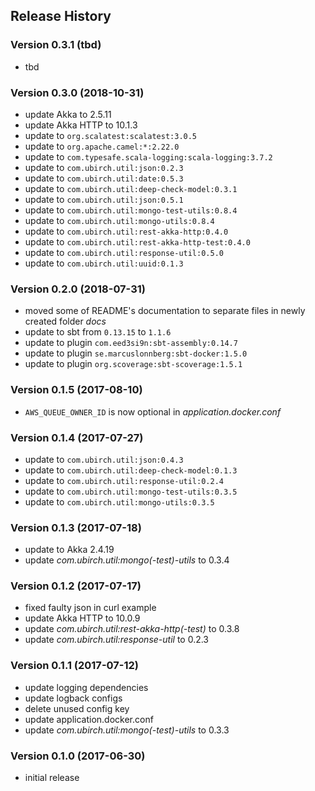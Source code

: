 ## Release History

### Version 0.3.1 (tbd)

* tbd

### Version 0.3.0 (2018-10-31)

* update Akka to 2.5.11
* update Akka HTTP to 10.1.3
* update to `org.scalatest:scalatest:3.0.5`
* update to `org.apache.camel:*:2.22.0`
* update to `com.typesafe.scala-logging:scala-logging:3.7.2`
* update to `com.ubirch.util:json:0.2.3`
* update to `com.ubirch.util:date:0.5.3`
* update to `com.ubirch.util:deep-check-model:0.3.1`
* update to `com.ubirch.util:json:0.5.1`
* update to `com.ubirch.util:mongo-test-utils:0.8.4`
* update to `com.ubirch.util:mongo-utils:0.8.4`
* update to `com.ubirch.util:rest-akka-http:0.4.0`
* update to `com.ubirch.util:rest-akka-http-test:0.4.0`
* update to `com.ubirch.util:response-util:0.5.0`
* update to `com.ubirch.util:uuid:0.1.3`

### Version 0.2.0 (2018-07-31)

* moved some of README's documentation to separate files in newly created folder _docs_
* update to sbt from `0.13.15` to `1.1.6`
* update to plugin `com.eed3si9n:sbt-assembly:0.14.7`
* update to plugin `se.marcuslonnberg:sbt-docker:1.5.0`
* update to plugin `org.scoverage:sbt-scoverage:1.5.1`

### Version 0.1.5 (2017-08-10)

* `AWS_QUEUE_OWNER_ID` is now optional in _application.docker.conf_

### Version 0.1.4 (2017-07-27)

* update to `com.ubirch.util:json:0.4.3`
* update to `com.ubirch.util:deep-check-model:0.1.3`
* update to `com.ubirch.util:response-util:0.2.4`
* update to `com.ubirch.util:mongo-test-utils:0.3.5`
* update to `com.ubirch.util:mongo-utils:0.3.5`

### Version 0.1.3 (2017-07-18)

* update to Akka 2.4.19
* update _com.ubirch.util:mongo(-test)-utils_ to 0.3.4

### Version 0.1.2 (2017-07-17)

* fixed faulty json in curl example
* update Akka HTTP to 10.0.9
* update _com.ubirch.util:rest-akka-http(-test)_ to 0.3.8
* update _com.ubirch.util:response-util_ to 0.2.3

### Version 0.1.1 (2017-07-12)

* update logging dependencies
* update logback configs
* delete unused config key
* update application.docker.conf
* update _com.ubirch.util:mongo(-test)-utils_ to 0.3.3

### Version 0.1.0 (2017-06-30)

* initial release
